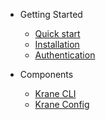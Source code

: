 - Getting Started

  - [Quick start](quickstart.md)
  - [Installation](installation.md)
  - [Authentication](authentication.md)

- Components
  - [Krane CLI](components/krane-cli.md)
  - [Krane Config](components/krane-config.md)

